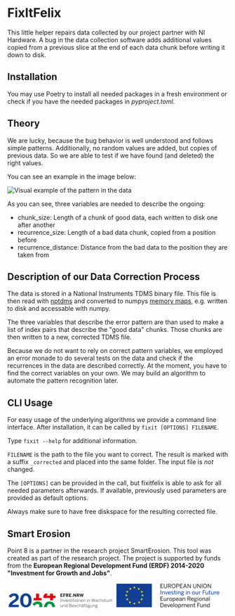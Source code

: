 # FixItFelix

This little helper repairs data collected by our project partner with NI Hardware. A bug in the data collection software adds additional values copied from a previous slice at the end of each data chunk before writing it down to disk.

## Installation

You may use Poetry to install all needed packages in a fresh environment or check if you have the needed packages in _pyproject.toml_.

## Theory

We are lucky, because the bug behavior is well understood and follows simple patterns. Additionally, no random values are added, but copies of previous data. So we are able to test if we have found (and deleted) the right values.

You can see an example in the image below:

![Visual example of the pattern in the data](visualization_of_recurrence_pattern.png "Example")

As you can see, three variables are needed to describe the ongoing:

* chunk_size: Length of a chunk of good data, each written to disk one after another
* recurrence_size: Length of a bad data chunk, copied from a position before
* recurrence_distance: Distance from the bad data to the position they are taken from

## Description of our Data Correction Process

The data is stored in a National Instruments TDMS binary file. This file is then read with [nptdms](https://pypi.org/project/npTDMS/) and converted to numpys [memory maps](https://docs.scipy.org/doc/numpy/reference/generated/numpy.memmap.html), e.g. written to disk and accessable with numpy.

The three variables that describe the error pattern are than used to make a list of index pairs that describe the "good data" chunks. Those chunks are then written to a new, corrected TDMS file.

Because we do not want to rely on correct pattern variables, we employed an error monade to do several tests on the data and check if the recurrences in the data are described correctly. At the moment, you have to find the correct variables on your own. We may build an algorithm to automate the pattern recognition later.

## CLI Usage

For easy usage of the underlying algorithms we provide a command line interface.
After installation, it can be called by `fixit [OPTIONS] FILENAME`.

Type `fixit --help` for additional information.

`FILENAME` is the path to the file you want to correct. The result is marked with a suffix `_corrected` and placed into the same folder. The input file is _not_ changed.

The `[OPTIONS]` can be provided in the call, but fixitfelix is able to ask for all needed parameters afterwards. If available, previously used parameters are provided as default options.

Always make sure to have free diskspace for the resulting corrected file.

## Smart Erosion

Point 8 is a partner in the research project SmartErosion.  This tool was created as part of the research project. The project is supported by funds from the __European Regional Development Fund (ERDF) 2014-2020 "Investment for Growth and Jobs"__.

<p float="left">
  <img src="Ziel2NRW_RGB_1809_jpg.jpg" width="48%" />
  <img src="EFRE_Foerderhinweis_englisch_farbig.jpg" width="48%" /> 
</p>
